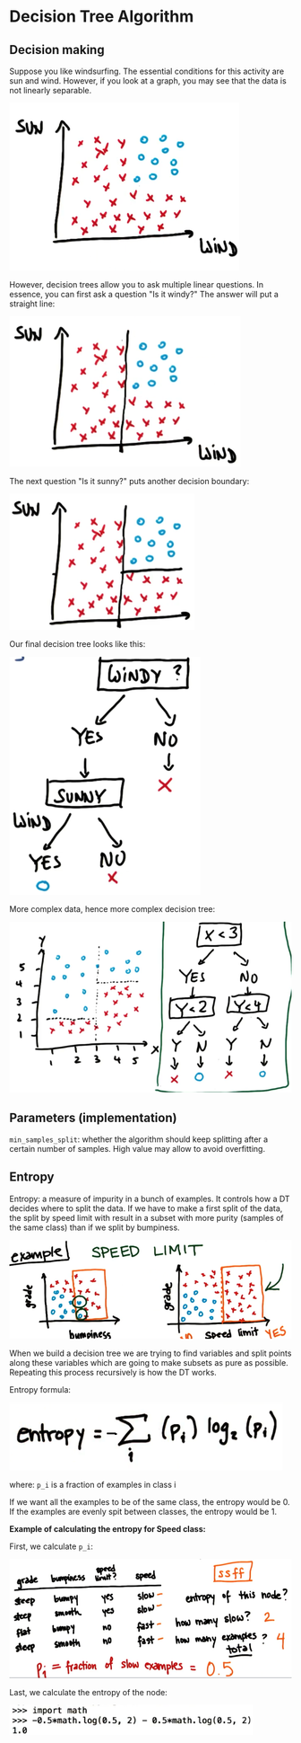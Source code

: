 # Decision Tree Algorithm

## Decision making

Suppose you like windsurfing. The essential conditions for this activity are sun and wind. However, if you look at a graph, you may see that the data is not linearly separable.

![dt1](dt1.png)

However, decision trees allow you to ask multiple linear questions. In essence, you can first ask a question "Is it windy?" The answer will put a straight line:

![dt2](dt2.png)

The next question "Is it sunny?" puts another decision boundary:

![dt3](dt3.png)

Our final decision tree looks like this:

![dt4](dt4.png)

More complex data, hence more complex decision tree:

![dt5](dt5.png) 

## Parameters (implementation)

`min_samples_split`: whether the algorithm should keep splitting after a certain number of samples. High value may allow to avoid overfitting. 

## Entropy

Entropy: a measure of impurity in a bunch of examples. It controls how a DT decides where to split the data. If we have to make a first split of the data, the split by speed limit with result in a subset with more purity (samples of the same class) than if we split by bumpiness. 

![dt-entropy](dt-entropy.png)

When we build a decision tree we are trying to find variables and split points along these variables which are going to make subsets as pure as possible. Repeating this process recursively is how the DT works.

Entropy formula: 

![dt-entropy-formula](dt-entropy-formula.png)

where:
`p_i` is a fraction of examples in class i

If we want all the examples to be of the same class, the entropy would be 0. If the examples are evenly spit between classes, the entropy would be 1. 

**Example of calculating the entropy for Speed class:**

First, we calculate `p_i`:

![dt-entropy-example](dt-entropy-example.png)

Last, we calculate the entropy of the node: 

![dt-entropy-example2](dt-entropy-example2.png)
